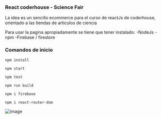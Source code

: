 ### React coderhouse - Science Fair

La idea es un sencillo ecommerce para el curso de reactJs de coderhouse, orientado a las tiendas de articulos de ciencia



Para usar la pagina apropiadamente se tiene que tener instalado:
-NodeJs
-npm
-Firebase / firestore

### Comandos de inicio

`npm install`

`npm start`

`npm test`

`npm run build`

`npm i firebase`

`npm i react-router-dom`

![image](https://github.com/FelipeGazzco/ReactJs-Science-Fair/blob/master/Animation.gif)

